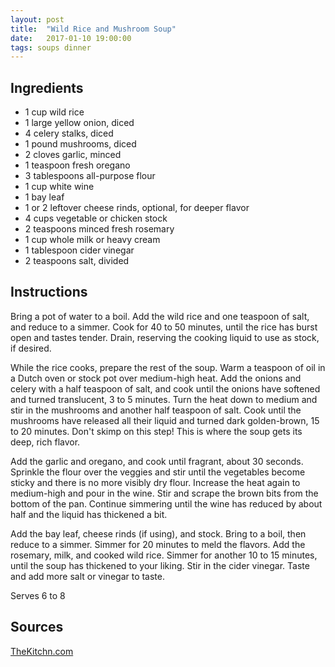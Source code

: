 ```yaml
---
layout: post
title:  "Wild Rice and Mushroom Soup"
date:   2017-01-10 19:00:00
tags: soups dinner
---
```


Ingredients
-----------
- 1 cup wild rice
- 1 large yellow onion, diced
- 4 celery stalks, diced
- 1 pound mushrooms, diced
- 2 cloves garlic, minced
- 1 teaspoon fresh oregano
- 3 tablespoons all-purpose flour
- 1 cup white wine
- 1 bay leaf
- 1 or 2 leftover cheese rinds, optional, for deeper flavor
- 4 cups vegetable or chicken stock
- 2 teaspoons minced fresh rosemary
- 1 cup whole milk or heavy cream
- 1 tablespoon cider vinegar
- 2 teaspoons salt, divided

Instructions
------------
Bring a pot of water to a boil. Add the wild rice and one teaspoon of salt, and
reduce to a simmer. Cook for 40 to 50 minutes, until the rice has burst open
and tastes tender. Drain, reserving the cooking liquid to use as stock, if
desired.

While the rice cooks, prepare the rest of the soup. Warm a teaspoon of oil in a
Dutch oven or stock pot over medium-high heat. Add the onions and celery with a
half teaspoon of salt, and cook until the onions have softened and turned
translucent, 3 to 5 minutes. Turn the heat down to medium and stir in the
mushrooms and another half teaspoon of salt. Cook until the mushrooms have
released all their liquid and turned dark golden-brown, 15 to 20 minutes. Don't
skimp on this step! This is where the soup gets its deep, rich flavor.

Add the garlic and oregano, and cook until fragrant, about 30 seconds. Sprinkle
the flour over the veggies and stir until the vegetables become sticky and
there is no more visibly dry flour. Increase the heat again to medium-high and
pour in the wine. Stir and scrape the brown bits from the bottom of the pan.
Continue simmering until the wine has reduced by about half and the liquid has
thickened a bit.

Add the bay leaf, cheese rinds (if using), and stock. Bring to a boil, then
reduce to a simmer. Simmer for 20 minutes to meld the flavors. Add the
rosemary, milk, and cooked wild rice. Simmer for another 10 to 15 minutes,
until the soup has thickened to your liking. Stir in the cider vinegar. Taste
and add more salt or vinegar to taste.

Serves 6 to 8

Sources
------
[TheKitchn.com](http://www.thekitchn.com/recipe-minnesota-wild-rice-mushroom-soup-recipes-from-the-kitchn-164295)

